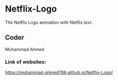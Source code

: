 # Netflix-Logo
The Netflix Logo animation with Netflix text.
## Coder
Muhammad Ahmed
### Link of websites:
https://muhammad-ahmed786.github.io/Netflix-Logo/